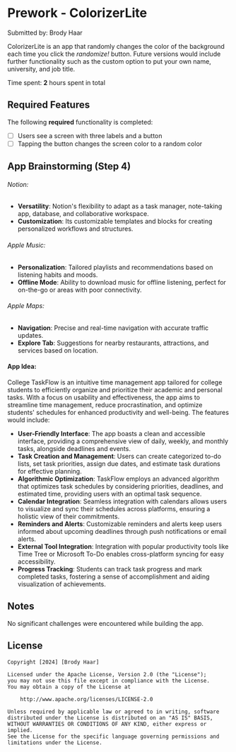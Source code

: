 # Prework - ColorizerLite

Submitted by: Brody Haar

ColorizerLite is an app that randomly changes the color of the background each time you click the *randomize!* button. Future versions would include further functionality such as the custom option to put your own name, university, and job title. 

Time spent: **2** hours spent in total

## Required Features

The following **required** functionality is completed:

- [ ] Users see a screen with three labels and a button
- [ ] Tapping the button changes the screen color to a random color

## App Brainstorming (Step 4)

###### Notion:

- **Versatility**: Notion's flexibility to adapt as a task manager, note-taking app, database, and collaborative workspace.
- **Customization**: Its customizable templates and blocks for creating personalized workflows and structures.

###### Apple Music:

- **Personalization**: Tailored playlists and recommendations based on listening habits and moods.
- **Offline Mode**: Ability to download music for offline listening, perfect for on-the-go or areas with poor connectivity.

###### Apple Maps:

- **Navigation**: Precise and real-time navigation with accurate traffic updates.
- **Explore Tab**: Suggestions for nearby restaurants, attractions, and services based on location.

#### App Idea:

College TaskFlow is an intuitive time management app tailored for college students to efficiently organize and prioritize their academic and personal tasks. With a focus on usability and effectiveness, the app aims to streamline time management, reduce procrastination, and optimize students' schedules for enhanced productivity and well-being. The features would include:

- **User-Friendly Interface**: The app boasts a clean and accessible interface, providing a comprehensive view of daily, weekly, and monthly tasks, alongside deadlines and events.
- **Task Creation and Management**: Users can create categorized to-do lists, set task priorities, assign due dates, and estimate task durations for effective planning.
- **Algorithmic Optimization**: TaskFlow employs an advanced algorithm that optimizes task schedules by considering priorities, deadlines, and estimated time, providing users with an optimal task sequence.
- **Calendar Integration**: Seamless integration with calendars allows users to visualize and sync their schedules across platforms, ensuring a holistic view of their commitments.
- **Reminders and Alerts**: Customizable reminders and alerts keep users informed about upcoming deadlines through push notifications or email alerts.
- **External Tool Integration**: Integration with popular productivity tools like Time Tree or Microsoft To-Do enables cross-platform syncing for easy accessibility.
- **Progress Tracking**: Students can track task progress and mark completed tasks, fostering a sense of accomplishment and aiding visualization of achievements.

## Notes

No significant challenges were encountered while building the app.

## License

    Copyright [2024] [Brody Haar]

    Licensed under the Apache License, Version 2.0 (the "License");
    you may not use this file except in compliance with the License.
    You may obtain a copy of the License at

        http://www.apache.org/licenses/LICENSE-2.0

    Unless required by applicable law or agreed to in writing, software
    distributed under the License is distributed on an "AS IS" BASIS,
    WITHOUT WARRANTIES OR CONDITIONS OF ANY KIND, either express or implied.
    See the License for the specific language governing permissions and
    limitations under the License.

